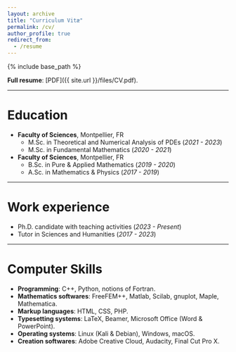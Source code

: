 ```yaml
---
layout: archive
title: "Curriculum Vitæ"
permalink: /cv/
author_profile: true
redirect_from:
  - /resume
---
```


{% include base_path %}

<b>Full resume</b>: [PDF]({{ site.url }}/files/CV.pdf).

***

Education
======
* <b>Faculty of Sciences</b>, Montpellier, FR
  * M.Sc. in Theoretical and Numerical Analysis of PDEs (<i>2021 - 2023</i>) 
  * M.Sc. in Fundamental Mathematics (<i>2020 - 2021</i>)
* <b>Faculty of Sciences</b>, Montpellier, FR
  * B.Sc. in Pure & Applied Mathematics (<i>2019 - 2020</i>)
  * A.Sc. in Mathematics & Physics (<i>2017 - 2019</i>)

***

Work experience
======
* Ph.D. candidate with teaching activities (<i>2023 - Present</i>)
* Tutor in Sciences and Humanities (<i>2017 - 2023</i>)

***

Computer Skills
======
* <b>Programming</b>: C++, Python, notions of Fortran.  
* <b>Mathematics softwares</b>: FreeFEM++, Matlab, Scilab, gnuplot, Maple, Mathematica.
* <b>Markup languages</b>: HTML, CSS, PHP.
* <b>Typesetting systems</b>: LaTeX, Beamer, Microsoft Office (Word & PowerPoint). 
* <b>Operating systems</b>: Linux (Kali & Debian), Windows, macOS. 
* <b>Creation softwares</b>: Adobe Creative Cloud, Audacity, Final Cut Pro X. 

